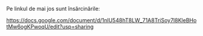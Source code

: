 Pe linkul de mai jos sunt însărcinările:

https://docs.google.com/document/d/1nlU548hT8LW_71A8TriSoy7l8KleBHotMw6ogKPwoqU/edit?usp=sharing
